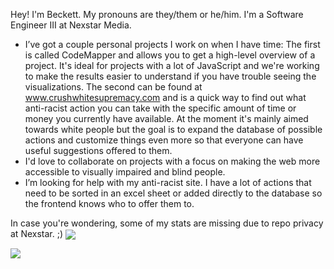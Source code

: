 Hey! I'm Beckett. My pronouns are they/them or he/him.
I'm a Software Engineer III at Nexstar Media.

- I’ve got a couple personal projects I work on when I have time:
The first is called CodeMapper and allows you to get a high-level overview of a project. It's ideal for projects with a lot of JavaScript and we're working to make the results easier to understand if you have trouble seeing the visualizations.
The second can be found at <a href="http://www.crushwhitesupremacy.com">www.crushwhitesupremacy.com</a> and is a quick way to find out what anti-racist action you can take with the specific amount of time or money you currently have available. At the moment it's mainly aimed towards white people but the goal is to expand the database of possible actions and customize things even more so that everyone can have useful suggestions offered to them.
- I'd love to collaborate on projects with a focus on making the web more accessible to visually impaired and blind people.
- I’m looking for help with my anti-racist site. I have a lot of actions that need to be sorted in an excel sheet or added directly to the database so the frontend knows who to offer them to.

In case you're wondering, some of my stats are missing due to repo privacy at Nexstar. ;)
<a href="https://github.com/becketth/github-readme-stats">
  <img align="center" src="https://github-readme-stats.vercel.app/api?username=nexstar-beckett-hanan&show_icons=true&theme=algolia" />
</a>

<a href="https://github.com/becketth/convoychat">
  <img align="center" src="https://github-readme-stats.vercel.app/api/top-langs/?username=nexstar-beckett-hanan&layout=compact&langs_count=8&theme=algolia" />
</a>
